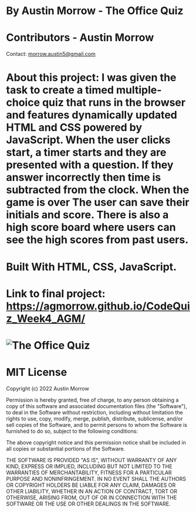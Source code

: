 # By Austin Morrow - The Office Quiz
# Contributors - Austin Morrow
Contact: morrow.austin5@gmail.com
# About this project: I was given the task to create a timed multiple-choice quiz that runs in the browser and features dynamically updated HTML and CSS powered by JavaScript. When the user clicks start, a timer starts and they are presented with a question. If they answer incorrectly then time is subtracted from the clock. When the game is over The user can save their initials and score. There is also a high score board where users can see the high scores from past users.
# Built With HTML, CSS, JavaScript.
# Link to final project: https://agmorrow.github.io/CodeQuiz_Week4_AGM/
# ![The Office Quiz](https://user-images.githubusercontent.com/82473623/153061822-c8cc4221-1aac-492f-9b82-e7869b413093.gif)
# MIT License

Copyright (c) 2022 Austin Morrow

Permission is hereby granted, free of charge, to any person obtaining a copy
of this software and associated documentation files (the "Software"), to deal
in the Software without restriction, including without limitation the rights
to use, copy, modify, merge, publish, distribute, sublicense, and/or sell
copies of the Software, and to permit persons to whom the Software is
furnished to do so, subject to the following conditions:

The above copyright notice and this permission notice shall be included in all
copies or substantial portions of the Software.

THE SOFTWARE IS PROVIDED "AS IS", WITHOUT WARRANTY OF ANY KIND, EXPRESS OR
IMPLIED, INCLUDING BUT NOT LIMITED TO THE WARRANTIES OF MERCHANTABILITY,
FITNESS FOR A PARTICULAR PURPOSE AND NONINFRINGEMENT. IN NO EVENT SHALL THE
AUTHORS OR COPYRIGHT HOLDERS BE LIABLE FOR ANY CLAIM, DAMAGES OR OTHER
LIABILITY, WHETHER IN AN ACTION OF CONTRACT, TORT OR OTHERWISE, ARISING FROM,
OUT OF OR IN CONNECTION WITH THE SOFTWARE OR THE USE OR OTHER DEALINGS IN THE
SOFTWARE.
